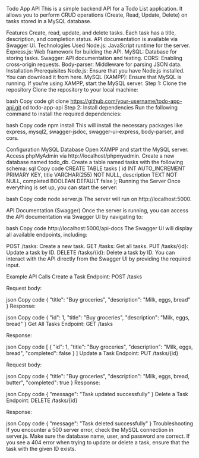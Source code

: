 Todo App API
This is a simple backend API for a Todo List application. It allows you to perform CRUD operations (Create, Read, Update, Delete) on tasks stored in a MySQL database.

Features
Create, read, update, and delete tasks.
Each task has a title, description, and completion status.
API documentation is available via Swagger UI.
Technologies Used
Node.js: JavaScript runtime for the server.
Express.js: Web framework for building the API.
MySQL: Database for storing tasks.
Swagger: API documentation and testing.
CORS: Enabling cross-origin requests.
Body-parser: Middleware for parsing JSON data.
Installation
Prerequisites
Node.js: Ensure that you have Node.js installed. You can download it from here.
MySQL (XAMPP): Ensure that MySQL is running. If you're using XAMPP, start the MySQL server.
Step 1: Clone the repository
Clone the repository to your local machine:

bash
Copy code
git clone https://github.com/your-username/todo-app-api.git
cd todo-app-api
Step 2: Install dependencies
Run the following command to install the required dependencies:

bash
Copy code
npm install
This will install the necessary packages like express, mysql2, swagger-jsdoc, swagger-ui-express, body-parser, and cors.

Configuration
MySQL Database
Open XAMPP and start the MySQL server.
Access phpMyAdmin via http://localhost/phpmyadmin.
Create a new database named todo_db.
Create a table named tasks with the following schema:
sql
Copy code
CREATE TABLE tasks (
    id INT AUTO_INCREMENT PRIMARY KEY,
    title VARCHAR(255) NOT NULL,
    description TEXT NOT NULL,
    completed BOOLEAN DEFAULT false
);
Running the Server
Once everything is set up, you can start the server:

bash
Copy code
node server.js
The server will run on http://localhost:5000.

API Documentation (Swagger)
Once the server is running, you can access the API documentation via Swagger UI by navigating to:

bash
Copy code
http://localhost:5000/api-docs
The Swagger UI will display all available endpoints, including:

POST /tasks: Create a new task.
GET /tasks: Get all tasks.
PUT /tasks/{id}: Update a task by ID.
DELETE /tasks/{id}: Delete a task by ID.
You can interact with the API directly from the Swagger UI by providing the required input.

Example API Calls
Create a Task
Endpoint: POST /tasks

Request body:

json
Copy code
{
  "title": "Buy groceries",
  "description": "Milk, eggs, bread"
}
Response:

json
Copy code
{
  "id": 1,
  "title": "Buy groceries",
  "description": "Milk, eggs, bread"
}
Get All Tasks
Endpoint: GET /tasks

Response:

json
Copy code
[
  {
    "id": 1,
    "title": "Buy groceries",
    "description": "Milk, eggs, bread",
    "completed": false
  }
]
Update a Task
Endpoint: PUT /tasks/{id}

Request body:

json
Copy code
{
  "title": "Buy groceries",
  "description": "Milk, eggs, bread, butter",
  "completed": true
}
Response:

json
Copy code
{
  "message": "Task updated successfully"
}
Delete a Task
Endpoint: DELETE /tasks/{id}

Response:

json
Copy code
{
  "message": "Task deleted successfully"
}
Troubleshooting
If you encounter a 500 server error, check the MySQL connection in server.js. Make sure the database name, user, and password are correct.
If you see a 404 error when trying to update or delete a task, ensure that the task with the given ID exists.
